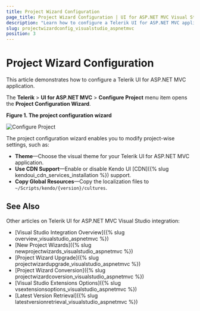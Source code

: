 ```yaml
---
title: Project Wizard Configuration
page_title: Project Wizard Configuration | UI for ASP.NET MVC Visual Studio Integration
description: "Learn how to configure a Telerik UI for ASP.NET MVC application."
slug: projectwizardconfig_visualstudio_aspnetmvc
position: 3
---
```


# Project Wizard Configuration

This article demonstrates how to configure a Telerik UI for ASP.NET MVC application.

The **Telerik** > **UI for ASP.NET MVC** > **Configure Project** menu item opens the **Project Configuration Wizard**.

**Figure 1. The project configuration wizard**

![Configure Project](/aspnet-mvc/vs-integration/images/configure.png)

The project configuration wizard enables you to modify project-wise settings, such as:

- **Theme**&mdash;Choose the visual theme for your Telerik UI for ASP.NET MVC application.
- **Use CDN Support**&mdash;Enable or disable Kendo UI [CDN]({% slug kendoui_cdn_services_installation %}) support.
- **Copy Global Resources**&mdash;Copy the localization files to `~/Scripts/kendo/{version}/cultures`.

## See Also

Other articles on Telerik UI for ASP.NET MVC Visual Studio integration:

* [Visual Studio Integration Overview]({% slug overview_visualstudio_aspnetmvc %})
* [New Project Wizards]({% slug newprojectwizards_visualstudio_aspnetmvc %})
* [Project Wizard Upgrade]({% slug projectwizardupgrade_visualstudio_aspnetmvc %})
* [Project Wizard Conversion]({% slug projectwizardcoversion_visualstudio_aspnetmvc %})
* [Visual Studio Extensions Options]({% slug vsextensionsoptions_visualstudio_aspnetmvc %})
* [Latest Version Retrieval]({% slug latestversionretrieval_visualstudio_aspnetmvc %})
